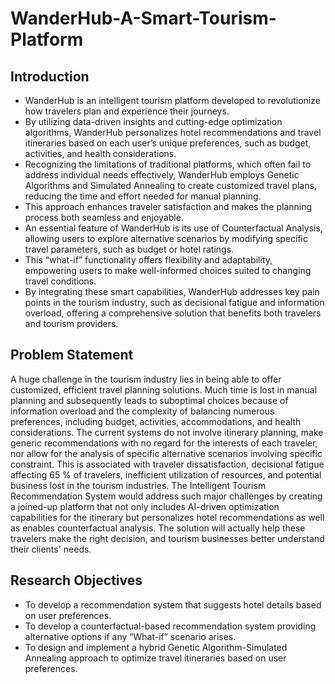 # WanderHub-A-Smart-Tourism-Platform

## Introduction
- WanderHub is an intelligent tourism platform developed to revolutionize how travelers plan and experience their journeys. 
- By utilizing data-driven insights and cutting-edge optimization algorithms, WanderHub personalizes hotel recommendations and travel itineraries based on each user’s unique preferences, such as budget, activities, and health considerations. 
- Recognizing the limitations of traditional platforms, which often fail to address individual needs effectively, WanderHub employs Genetic Algorithms and Simulated Annealing to create customized travel plans, reducing the time and effort needed for manual planning.
- This approach enhances traveler satisfaction and makes the planning process both seamless and enjoyable. 
- An essential feature of WanderHub is its use of Counterfactual Analysis, allowing users to explore alternative scenarios by modifying specific travel parameters, such as budget or hotel ratings. 
- This “what-if” functionality offers flexibility and adaptability, empowering users to make well-informed choices suited to changing travel conditions. 
- By integrating these smart capabilities, WanderHub addresses key pain points in the tourism industry, such as decisional fatigue and information overload, offering a comprehensive solution that benefits both travelers and tourism providers.

## Problem Statement
A huge challenge in the tourism industry lies in being able to offer customized, efficient travel planning solutions. Much time is lost in manual planning and subsequently leads to suboptimal choices because of information overload and the complexity of balancing numerous preferences, including budget, activities, accommodations, and health considerations. The current systems do not involve itinerary planning, make generic recommendations with no regard for the interests of each traveler, nor allow for the analysis of specific alternative scenarios involving specific constraint. This is associated with traveler dissatisfaction, decisional fatigue affecting 65 % of travelers, inefficient utilization of resources, and potential business lost in the tourism industries. The Intelligent Tourism Recommendation System would address such major challenges by creating a joined-up platform that not only includes AI-driven optimization capabilities for the itinerary but personalizes hotel recommendations as well as enables counterfactual analysis. The solution will actually help these travelers make the right decision, and tourism businesses better understand their clients' needs.

## Research Objectives
- To develop a recommendation system that suggests hotel details based on user preferences.
- To develop a counterfactual-based recommendation system providing alternative options if any “What-if” scenario arises.
- To design and implement a hybrid Genetic Algorithm-Simulated Annealing approach to optimize travel itineraries based on user preferences.
